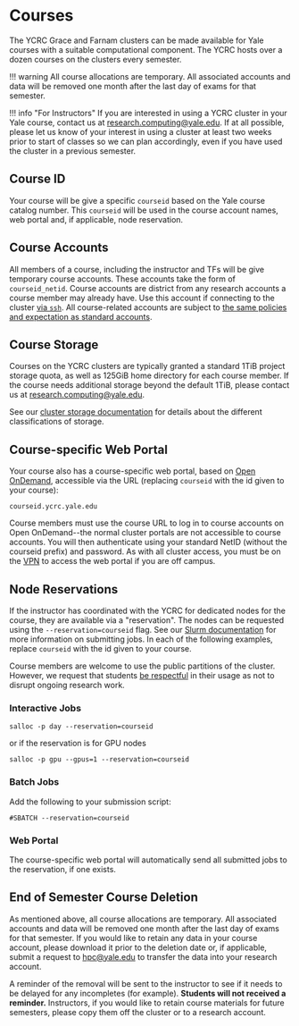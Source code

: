 # Courses

The YCRC Grace and Farnam clusters can be made available for Yale courses with a suitable computational component. The YCRC hosts over a dozen courses on the clusters every semester.

!!! warning
    All course allocations are temporary. All associated accounts and data will be removed one month after the last day of exams for that semester.


!!! info "For Instructors"
    If you are interested in using a YCRC cluster in your Yale course, contact us at research.computing@yale.edu. If at all possible, please let us know of your interest in using a cluster at least two weeks prior to start of classes so we can plan accordingly, even if you have used the cluster in a previous semester.


## Course ID

Your course will be give a specific `courseid` based on the Yale course catalog number. This `courseid` will be used in the course account names, web portal and, if applicable, node reservation.

## Course Accounts

All members of a course, including the instructor and TFs will be give temporary course accounts. These accounts take the form of `courseid_netid`. Course accounts are district from any research accounts a course member may already have. Use this account if connecting to the cluster [via `ssh`](https://docs.ycrc.yale.edu/clusters-at-yale/access/ssh/). All course-related accounts are subject to [the same policies and expectation as standard accounts](/clusters-at-yale/access/accounts/). 

## Course Storage

Courses on the YCRC clusters are typically granted a standard 1TiB project storage quota, as well as 125GiB home directory for each course member. If the course needs additional storage beyond the default 1TiB, please contact us at research.computing@yale.edu.

See our [cluster storage documentation](https://docs.ycrc.yale.edu/data/hpc-storage/) for details about the different classifications of storage.

## Course-specific Web Portal

Your course also has a course-specific web portal, based on [Open OnDemand](/clusters-at-yale/access/ood/), accessible via the URL (replacing `courseid` with the id given to your course):

```
courseid.ycrc.yale.edu
```

Course members must use the course URL to log in to course accounts on Open OnDemand--the normal cluster portals are not accessible to course accounts. You will then authenticate using your standard NetID (without the courseid prefix) and password. As with all cluster access, you must be on the [VPN](/clusters-at-yale/access/vpn/) to access the web portal if you are off campus.

## Node Reservations

If the instructor has coordinated with the YCRC for dedicated nodes for the course, they are available via a "reservation". The nodes can be requested using the `--reservation=courseid` flag. See our [Slurm documentation](/clusters-at-yale/job-scheduling/) for more information on submitting jobs. In each of the following examples, replace `courseid` with the id given to your course.

Course members are welcome to use the public partitions of the cluster. However, we request that students [be respectful](/clusters-at-yale/access/accounts/) in their usage as not to disrupt ongoing research work.

### Interactive Jobs

```
salloc -p day --reservation=courseid
```

or if the reservation is for GPU nodes

```
salloc -p gpu --gpus=1 --reservation=courseid
```

### Batch Jobs

Add the following to your submission script:

```
#SBATCH --reservation=courseid
```

### Web Portal

The course-specific web portal will automatically send all submitted jobs to the reservation, if one exists.

## End of Semester Course Deletion

As mentioned above, all course allocations are temporary. All associated accounts and data will be removed one month after the last day of exams for that semester. If you would like to retain any data in your course account, please download it prior to the deletion date or, if applicable, submit a request to hpc@yale.edu to transfer the data into your research account. 

A reminder of the removal will be sent to the instructor to see if it needs to be delayed for any incompletes (for example). **Students will not received a reminder.** Instructors, if you would like to retain course materials for future semesters, please copy them off the cluster or to a research account.



